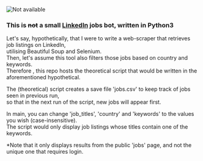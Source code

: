 ![Not available](https://i.imgur.com/KCkWYrO.png)
### This is ~~not~~ a small [LinkedIn](https://www.linkedin.com) jobs bot, written in Python3

Let's say, hypothetically, that I were to write a web-scraper that retrieves job listings on LinkedIn,  
utilising Beautiful Soup and Selenium.  
Then, let's assume this tool also filters those jobs based on country and keywords.  
Therefore , this repo hosts the theoretical script that would be written in the aforementioned hypothetical.

The (theoretical) script creates a save file 'jobs.csv' to keep track of jobs seen in previous run,  
so that in the next run of the script, new jobs will appear first.

In main, you can change 'job_titles', 'country' and 'keywords' to the values you wish (case-insensitive).  
The script would only display job listings whose titles contain one of the keywords.  
  
*Note that it only displays results from the public 'jobs' page, and not the unique one that requires login.
